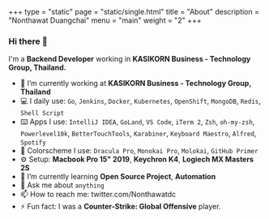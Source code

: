 +++
type = "static"
page = "static/single.html"
title = "About"
description = "Nonthawat Duangchai"
menu = "main"
weight = "2"
+++

### Hi there 👋

I'm a **Backend Developer** working in **KASIKORN Business - Technology Group, Thailand.**

- 🔭 I’m currently working at **KASIKORN Business - Technology Group, Thailand**
- 💻 I daily use: `Go`, `Jenkins`, `Docker`, `Kubernetes`, `OpenShift`, `MongoDB`, `Redis`, `Shell Script`
- ⌨️ Apps I use: `IntelliJ IDEA`, `GoLand`, `VS Code`, `iTerm 2`, `Zsh`, `oh-my-zsh`, `Powerlevel10k`, `BetterTouchTools`, `Karabiner`, `Keyboard Maestro`, `Alfred`, `Spotify`
- 🚀 Colorscheme I use: `Dracula Pro`, `Monokai Pro`, `Molokai`, `GitHub Primer`
- ⚙️ Setup: **Macbook Pro 15" 2019**, **Keychron K4**, **Logiech MX Masters 2S**
- 🌱 I’m currently learning **Open Source Project**, **Automation**
- 💬 Ask me about `anything`
- 📫 How to reach me: twitter.com/Nonthawatdc
- ⚡ Fun fact: I was a **Counter-Strike: Global Offensive** player.
